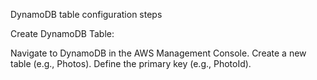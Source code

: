 DynamoDB table configuration steps

Create DynamoDB Table:

Navigate to DynamoDB in the AWS Management Console.
Create a new table (e.g., Photos).
Define the primary key (e.g., PhotoId).

